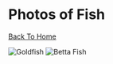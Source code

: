 # Photos of Fish

[Back To Home](/)

![Goldfish](https://tse4.mm.bing.net/th?id=OIP.lZMeubWbnk2cS7Zz5ZdoxgHaFO&pid=Api&P=0&w=228&h=162)
![Betta Fish](https://tse3.mm.bing.net/th?id=OIP.7Kdgm3XK-YHGukLzyqBgRgHaFj&pid=Api&P=0&w=225&h=170)
